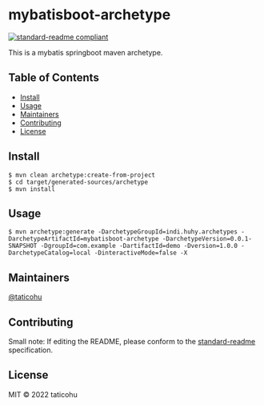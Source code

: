 # mybatisboot-archetype

[![standard-readme compliant](https://img.shields.io/badge/standard--readme-OK-green.svg?style=flat-square)](https://github.com/RichardLitt/standard-readme)

This is a mybatis springboot maven archetype.

## Table of Contents

- [Install](#install)
- [Usage](#usage)
- [Maintainers](#maintainers)
- [Contributing](#contributing)
- [License](#license)

## Install

``` shell
$ mvn clean archetype:create-from-project
$ cd target/generated-sources/archetype
$ mvn install
```

## Usage

```
$ mvn archetype:generate -DarchetypeGroupId=indi.huhy.archetypes -DarchetypeArtifactId=mybatisboot-archetype -DarchetypeVersion=0.0.1-SNAPSHOT -DgroupId=com.example -DartifactId=demo -Dversion=1.0.0 -DarchetypeCatalog=local -DinteractiveMode=false -X
```

## Maintainers

[@taticohu](https://github.com/taticohu)

## Contributing



Small note: If editing the README, please conform to the [standard-readme](https://github.com/RichardLitt/standard-readme) specification.

## License

MIT © 2022 taticohu
